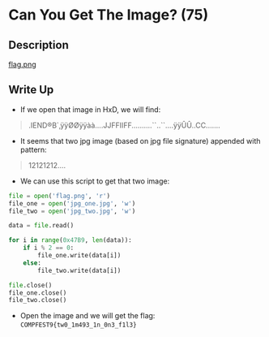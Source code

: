 Can You Get The Image? (75)
===========================

## Description

[flag.png](https://ctf-class.compfest.web.id/files/d8600c539f8e732f0f3d0d41aa6a51f1/flag.png)

## Write Up
- If we open that image in HxD, we will find:
> .IEND®B\`‚ÿÿØØÿÿàà....JJFFIIFF..........\`\`..\`\`....ÿÿÛÛ..CC.......

- It seems that two jpg image (based on jpg file signature) appended with pattern:
> 12121212.... 

- We can use this script to get that two image:

```python
file = open('flag.png', 'r')
file_one = open('jpg_one.jpg', 'w')
file_two = open('jpg_two.jpg', 'w')

data = file.read()

for i in range(0x47B9, len(data)):
    if i % 2 == 0:
        file_one.write(data[i])
    else:
        file_two.write(data[i])

file.close()
file_one.close()
file_two.close()
```

- Open the image and we will get the flag: `COMPFEST9{tw0_1m493_1n_0n3_f1l3}`